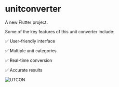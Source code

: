 # unitconverter

A new Flutter project.

Some of the key features of this unit converter include:

✅ User-friendly interface 

✅ Multiple unit categories

✅ Real-time conversion

✅ Accurate results

![UTCON](https://github.com/omkark12/OIBSIP-unit-converter/assets/119477596/c113d4f3-5430-4ecc-bdef-16a1c7ad40ee)
